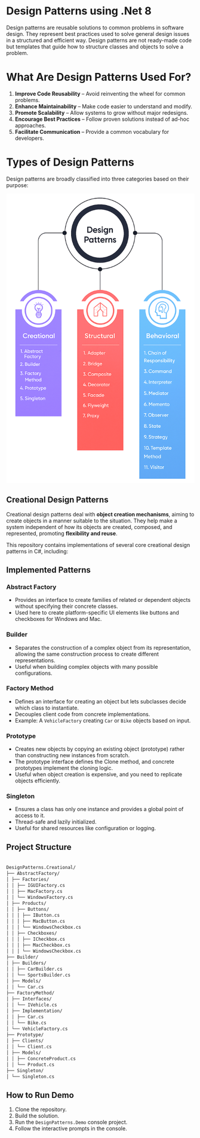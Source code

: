 # Design Patterns using .Net 8

Design patterns are reusable solutions to common problems in software design. They represent best practices used to solve general design issues in a structured and efficient way. Design patterns are not ready-made code but templates that guide how to structure classes and objects to solve a problem.

# What Are Design Patterns Used For?

1. **Improve Code Reusability** – Avoid reinventing the wheel for common problems.
2. **Enhance Maintainability** – Make code easier to understand and modify.
3. **Promote Scalability** – Allow systems to grow without major redesigns.
4. **Encourage Best Practices** – Follow proven solutions instead of ad-hoc approaches.
5. **Facilitate Communication** – Provide a common vocabulary for developers.

# Types of Design Patterns
Design patterns are broadly classified into three categories based on their purpose:

![image alt](https://github.com/danishbilalansari/DesignPatterns/blob/c2c3de905127f8113f8d69c72b95bc64ea01a76d/DesignPatterns.png)

## Creational Design Patterns

Creational design patterns deal with **object creation mechanisms**, aiming to create objects in a manner suitable to the situation. They help make a system independent of how its objects are created, composed, and represented, promoting **flexibility and reuse**.

This repository contains implementations of several core creational design patterns in C#, including:

## Implemented Patterns

### Abstract Factory
- Provides an interface to create families of related or dependent objects without specifying their concrete classes.
- Used here to create platform-specific UI elements like buttons and checkboxes for Windows and Mac.

### Builder
- Separates the construction of a complex object from its representation, allowing the same construction process to create different representations.
- Useful when building complex objects with many possible configurations.

### Factory Method
- Defines an interface for creating an object but lets subclasses decide which class to instantiate.
- Decouples client code from concrete implementations.
- Example: A `VehicleFactory` creating `Car` or `Bike` objects based on input.

### Prototype
- Creates new objects by copying an existing object (prototype) rather than constructing new instances from scratch.
- The prototype interface defines the Clone method, and concrete prototypes implement the cloning logic.
- Useful when object creation is expensive, and you need to replicate objects efficiently.

### Singleton
- Ensures a class has only one instance and provides a global point of access to it.
- Thread-safe and lazily initialized.
- Useful for shared resources like configuration or logging.

## Project Structure

<pre lang="text"><code>
DesignPatterns.Creational/
├── AbstractFactory/
│ ├── Factories/
│ │ ├── IGUIFactory.cs
│ │ ├── MacFactory.cs
│ │ └── WindowsFactory.cs
│ ├── Products/  
│ │ ├── Buttons/
│ │ │ ├── IButton.cs
│ │ │ ├── MacButton.cs
│ │ │ └── WindowsCheckbox.cs
│ │ ├── Checkboxes/
│ │ │ ├── ICheckbox.cs
│ │ │ ├── MacCheckbox.cs
│ │ │ └── WindowsCheckbox.cs
├── Builder/
│ ├── Builders/
│ │ ├── CarBuilder.cs
│ │ └── SportsBuilder.cs
│ ├── Models/
│ │ └── Car.cs
├── FactoryMethod/
│ ├── Interfaces/
│ │ └── IVehicle.cs
│ ├── Implementation/
│ │ ├── Car.cs
│ │ └── Bike.cs
│ └── VehicleFactory.cs
├── Prototype/
│ ├── Clients/
│ │ └── Client.cs
│ ├── Models/
│ │ ├── ConcreteProduct.cs
│ │ └── Product.cs
├── Singleton/
│ └── Singleton.cs
</code></pre>

<!--
## Usage

A console application project (`DesignPatterns.Demo`) references this library and provides an interactive demonstration:

- Demonstrates the Singleton pattern with a global instance.
- Prompts for vehicle type to demonstrate Factory Method.
- Prompts for UI platform to demonstrate Abstract Factory.
-->

## How to Run Demo

1. Clone the repository.
2. Build the solution.
3. Run the `DesignPatterns.Demo` console project.
4. Follow the interactive prompts in the console.
